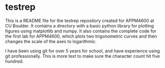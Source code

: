 # testrep

This is a README file for the testrep repository created for APPM4600 at CU Boulder. It contains a directory with a basic python library for plotting figures using matplotlib and numpy. It also contains the complete code for the first lab for APPM4600, which plots two trigonometric curves and then changes the scale of the axes to logarithmic. 

I have been using git for over 5 years for school, and have experience using git professionally. This is more text to make sure the character count hit five hundred.